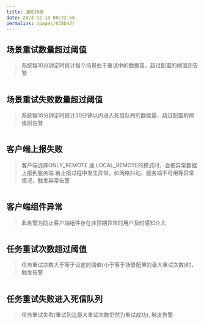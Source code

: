 ```yaml
---
title: 通知场景
date: 2023-12-10 00:22:58
permalink: /pages/038b42/
---
```


## 场景重试数量超过阈值
> 系统每10分钟定时统计每个场景处于重试中的数据量，超过配置的阈值则告警

<img :src="$withBase('/img/max_retry.png')" class="no-zoom" style="zoom: 100%;">

## 场景重试失败数量超过阈值
> 系统每10分钟定时统计30分钟以内进入死信队列的数据量，超过配置的阈值则告警

<img :src="$withBase('/img/max_retry_error.png')" class="no-zoom" style="zoom: 100%;">

## 客户端上报失败
> 客户端选择ONLY_REMOTE 或 LOCAL_REMOTE的模式时，会把异常数据上报到服务端
> 若上报过程中发生异常，如网络抖动、服务端不可用等异常情况，触发异常告警

<img :src="$withBase('/img/client_report_error.png')" class="no-zoom" style="zoom: 100%;">

## 客户端组件异常
> 此告警为防止客户端组件存在非预期异常时用户及时感知介入

<img :src="$withBase('/img/client_component_error.png')" class="no-zoom" style="zoom: 100%;">

## 任务重试次数超过阈值
> 任务重试次数大于等于设定的阈值(小于等于场景配置的最大重试次数)时，触发告警

<img :src="$withBase('/img/retry_task_reach_threshold.png')" class="no-zoom" style="zoom: 100%;">

## 任务重试失败进入死信队列
> 任务重试失败(重试到达最大重试次数仍然为重试成功), 触发告警

<img :src="$withBase('/img/retry_task_enter_dead_letter.png')" class="no-zoom" style="zoom: 100%;">
